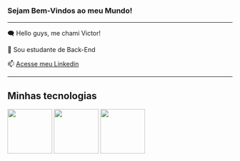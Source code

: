 ### Sejam Bem-Vindos ao meu Mundo!


----------

🗨️ Hello guys, me chami Victor!

🎯 Sou estudante de Back-End

📫 [Acesse meu Linkedin](https://www.linkedin.com/in/victor-ribeiro-1987211b6/)

---------------

## Minhas tecnologias



<img src="https://cdn.jsdelivr.net/gh/devicons/devicon@latest/icons/python/python-plain-wordmark.svg" width="100px"> <img src="https://cdn.jsdelivr.net/gh/devicons/devicon@latest/icons/java/java-original.svg" width="100px"> <img src="https://cdn.jsdelivr.net/gh/devicons/devicon@latest/icons/ruby/ruby-original-wordmark.svg" width="100px">



<!--
**VictorRibeir0/VictorRibeir0** is a ✨ _special_ ✨ repository because its `README.md` (this file) appears on your GitHub profile.

Here are some ideas to get you started:

- 🔭 I’m currently working on ...
- 🌱 I’m currently learning ...
- 👯 I’m looking to collaborate on ...
- 🤔 I’m looking for help with ...
- 💬 Ask me about ...
- 📫 How to reach me: ...
- 😄 Pronouns: ...
- ⚡ Fun fact: ...
-->



